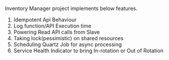 Inventory Manager project implements below features.

1) Idempotent Api Behaviour
2) Log function/API Execution time
3) Powering Read API calls from Slave
4) Taking lock(pessimistic) on shared resources
5) Scheduling Quartz Job for async processing
6) Service Health Indicator to bring In-rotation or Out of Rotation
